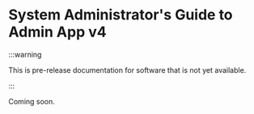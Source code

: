 # System Administrator's Guide to Admin App v4

:::warning

This is pre-release documentation for software that is not yet available.

:::

Coming soon.
